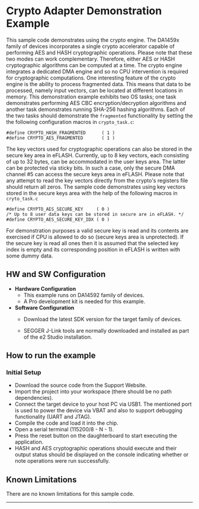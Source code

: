 # Crypto Adapter Demonstration Example

This sample code demonstrates using the crypto engine. The DA1459x family of devices incorporates a single crypto accelerator capable of performing AES and HASH cryptographic operations. Please note that these two modes can work complementary. Therefore, either AES or HASH cryptographic algorithms can be computed at a time. The crypto engine integrates a dedicated DMA engine and so no CPU intervention is required for cryptographic computations. One interesting feature of the crypto engine is the ability to process fragmented data. This means that data to be processed, namely input vectors, can be located at different locations in memory. This demonstration example exhibits two OS tasks; one task demonstrates performing AES CBC encryption/decryption algorithms and another task demonstrates  running SHA-256 hashing algorithms. Each of the two tasks should demonstrate the `fragmented` functionality by setting the the following configuration macros in `crypto_task.c`:

```
#define CRYPTO_HASH_FRAGMENTED      ( 1 )
#define CRYPTO_AES_FRAGMENTED       ( 1 )
```

The key vectors used for cryptographic operations can also be stored in the secure key area in eFLASH. Currently, up to 8 key vectors, each consisting of up to 32 bytes, can be accommodated in the user keys area. The latter can be protected via sticky bits. In such a case, only the secure DMA channel #5 can access the secure keys area in eFLASH. Please note that any attempt to read the key vectors directly from the crypto's registers file should return all zeros. The sample code demonstrates using key vectors stored in the secure keys area with the help of the following macros in `cryto_task.c`

```
#define CRYPTO_AES_SECURE_KEY     ( 0 )
/* Up to 8 user data keys can be stored in secure are in eFLASH. */
#define CRYPTO_AES_SECURE_KEY_IDX ( 0 )
```

For demonstration purposes a valid secure key is read and its contents are exercised if CPU is allowed to do so (secure keys area is unprotected). If the secure key is read all ones then it is assumed that the selected key index is empty and its corresponding position in eFLASH is written with some dummy data.

## HW and SW Configuration

  - **Hardware Configuration**
    - This example runs on DA14592 family of devices.
    - A Pro development kit is needed for this example.
  - **Software Configuration**
    - Download the latest SDK version for the target family of devices.

    - SEGGER J-Link tools are normally downloaded and installed as part of the e2 Studio installation.

## How to run the example

### Initial Setup

- Download the source code from the Support Website.
- Import the project into your workspace (there should be no path dependencies).
- Connect the target device to your host PC via USB1. The mentioned port is used to power the device via VBAT and also to support debugging functionality (UART and JTAG).
- Compile the code and load it into the chip.
- Open a serial terminal (115200/8 - N - 1).
- Press the reset button on the daughterboard to start executing the application. 
- HASH and AES cryptographic operations should execute and their output status should be displayed on the console indicating whether or note operations were run successfully. 

## Known Limitations

There are no known limitations for this sample code.

**************************************************************************************

